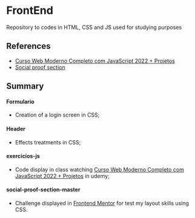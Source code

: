 # FrontEnd

Repository to codes in HTML, CSS and JS used for studying purposes


## References

 - [Curso Web Moderno Completo com JavaScript 2022 + Projetos](https://www.udemy.com/course/curso-web/)
 - [Social proof section](https://www.frontendmentor.io/challenges/social-proof-section-6e0qTv_bA)


## Summary

#### Formulario 
- Creation of a login screen in CSS;

#### Header 
- Effects treatments in CSS;

#### exercicios-js
- Code display in class watching [Curso Web Moderno Completo com JavaScript 2022 + Projetos](https://www.udemy.com/course/curso-web/) in udemy;

#### social-proof-section-master
- Challenge displayed in [Frontend Mentor](https://www.frontendmentor.io/challenges/social-proof-section-6e0qTv_bA) for test my layout skills using CSS.
